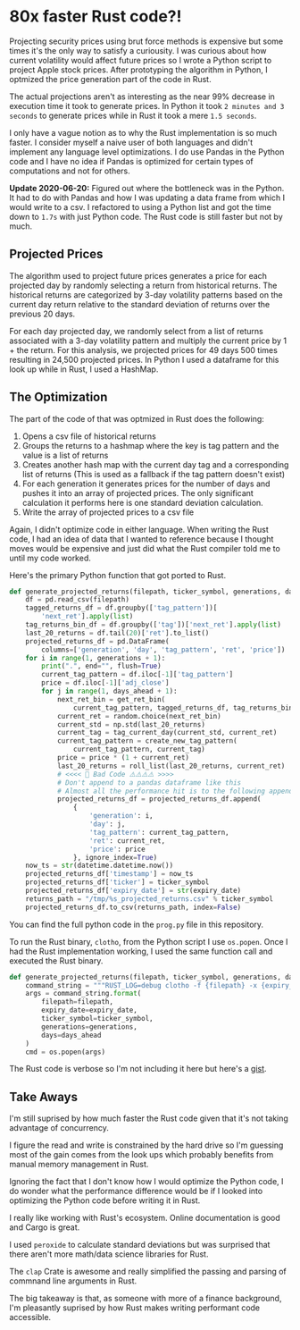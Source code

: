 # 80x faster Rust code?! 

Projecting security prices using brut force methods is expensive but some times it's the only way to satisfy a curiousity. I was curious about how current volatility would affect future prices so I wrote a Python script to project Apple stock prices. After prototyping the algorithm in Python, I optmized the price generation part of the code in Rust. 

The actual projections aren't as interesting as the near 99% decrease in execution time it took to generate prices. In Python it took `2 minutes and 3 seconds` to generate prices while in Rust it took a mere `1.5 seconds`. 

I only have a vague notion as to why the Rust implementation is so much faster. I consider myself a naive user of both languages and didn't implement any language level optimizations. I do use Pandas in the Python code and I have no idea if Pandas is optimized for certain types of computations and not for others.

**Update 2020-06-20:** Figured out where the bottleneck was in the Python. It had to do with Pandas and how I was updating a data frame from which I would write to a csv. I refactored to using a Python list and got the time down to `1.7s` with just Python code. The Rust code is still faster but not by much. 

## Projected Prices

The algorithm used to project future prices generates a price for each projected day by randomly selecting a return from historical returns. The historical returns are categorized by 3-day volatility patterns based on the current day return relative to the standard deviation of returns over the previous 20 days.

For each day projected day, we randomly select from a list of returns associated with a 3-day volatility pattern and multiply the current price by 1 + the return. For this analysis, we projected prices for 49 days 500 times resulting in 24,500 projected prices. In Python I used a dataframe for this look up while in Rust, I used a HashMap.

## The Optimization

The part of the code of that was optmized in Rust does the following:

1. Opens a csv file of historical returns
2. Groups the returns to a hashmap where the key is tag pattern and the value is a list of returns 
3. Creates another hash map with the current day tag and a corresponding list of returns (This is used as a fallback if the tag pattern doesn't exist)
4. For each generation it generates prices for the number of days and pushes it into an array of projected prices. The only significant calculation it performs here is one standard deviation calculation.
5. Write the array of projected prices to a csv file

Again, I didn't optimize code in either language. When writing the Rust code, I had an idea of data that I wanted to reference because I thought moves would be expensive and just did what the Rust compiler told me to until my code worked. 

Here's the primary Python function that got ported to Rust. 

```python
def generate_projected_returns(filepath, ticker_symbol, generations, days_ahead, expiry_date):
    df = pd.read_csv(filepath)
    tagged_returns_df = df.groupby(['tag_pattern'])[
        'next_ret'].apply(list)
    tag_returns_bin_df = df.groupby(['tag'])['next_ret'].apply(list)
    last_20_returns = df.tail(20)['ret'].to_list()
    projected_returns_df = pd.DataFrame(
        columns=['generation', 'day', 'tag_pattern', 'ret', 'price'])
    for i in range(1, generations + 1):
        print(".", end="", flush=True)
        current_tag_pattern = df.iloc[-1]['tag_pattern']
        price = df.iloc[-1]['adj_close']
        for j in range(1, days_ahead + 1):
            next_ret_bin = get_ret_bin(
                current_tag_pattern, tagged_returns_df, tag_returns_bin_df)
            current_ret = random.choice(next_ret_bin)
            current_std = np.std(last_20_returns)
            current_tag = tag_current_day(current_std, current_ret)
            current_tag_pattern = create_new_tag_pattern(
                current_tag_pattern, current_tag)
            price = price * (1 + current_ret)
            last_20_returns = roll_list(last_20_returns, current_ret)
            # <<<< 🤖 Bad Code ⚠️⚠️⚠️⚠️ >>>>
            # Don't append to a pandas dataframe like this
            # Almost all the performance hit is to the following append
            projected_returns_df = projected_returns_df.append(
                {
                    'generation': i,
                    'day': j,
                    'tag_pattern': current_tag_pattern,
                    'ret': current_ret,
                    'price': price
                }, ignore_index=True)
    now_ts = str(datetime.datetime.now())
    projected_returns_df['timestamp'] = now_ts
    projected_returns_df['ticker'] = ticker_symbol
    projected_returns_df['expiry_date'] = str(expiry_date)
    returns_path = "/tmp/%s_projected_returns.csv" % ticker_symbol
    projected_returns_df.to_csv(returns_path, index=False)
```

You can find the full python code in the `prog.py` file in this repository.

To run the Rust binary, `clotho`, from the Python script I use `os.popen`. Once I had the Rust implementation working, I used the same function call and executed the Rust binary.

```python
def generate_projected_returns(filepath, ticker_symbol, generations, days_ahead, expiry_date):
    command_string = """RUST_LOG=debug clotho -f {filepath} -x {expiry_date} -t {ticker_symbol} -g {generations} -d {days}"""
    args = command_string.format(
        filepath=filepath,
        expiry_date=expiry_date,
        ticker_symbol=ticker_symbol,
        generations=generations,
        days=days_ahead
    )
    cmd = os.popen(args)
```

The Rust code is verbose so I'm not including it here but here's a [gist](https://gist.github.com/choiway/a1bb9d92f5753a5b7781b3814e40ba77). 

## Take Aways

I'm still suprised by how much faster the Rust code given that it's not taking advantage of concurrency. 

I figure the read and write is constrained by the hard drive so I'm guessing most of the gain comes from the look ups which probably benefits from manual memory management in Rust.

Ignoring the fact that I don't know how I would optimize the Python code, I do wonder what the performance difference would be if I looked into optimizing the Python code before writing it in Rust. 

I really like working with Rust's ecosystem. Online documentation is good and Cargo is great. 

I used `peroxide` to calculate standard deviations but was surprised that there aren't more math/data science libraries for Rust.

The `clap` Crate is awesome and really simplified the passing and parsing of commnand line arguments in Rust. 

The big takeaway is that, as someone with more of a finance background, I'm pleasantly suprised by how Rust makes writing performant code accessible. 
